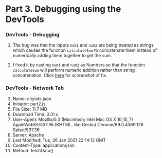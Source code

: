 # Part 3. Debugging using the DevTools #

### DevTools - Debugging ###
1) The bug was that the inputs ```num1``` and ```num2``` are being treated as strings which causes the function ```calculateSum``` to concatenate them instead of numerically adding them together to get the sum. 
     
2) I fixed it by casting ```num1``` and ```num2``` as Numbers so that the function ```calculateSum``` will perform numeric addition rather than string concatenation. Click [here](fix.png) for screenshot of fix.

### DevTools - Network Tab ###
3) Name: citylots.json
4) Initiator: part2.js
5) File Size: 11.7 MB
6) Download Time: 3.01 s
7) User-Agent: Mozilla/5.0 (Macintosh; Intel Mac OS X 10_15_7) AppleWebKit/537.36 (KHTML, like Gecko) Chrome/89.0.4389.128 Safari/537.36 
8) Server: Apache
9) Last Modified: Tue, 26 Jan 2021 22:14:13 GMT
10) Content-Type: application/json
11) Method: fetchData()